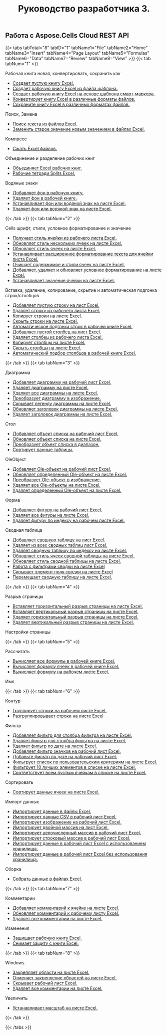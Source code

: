 ﻿---
title: Руководство разработчика 3.
second_title: Aspose.Cells Cloud Documen
type: docs
url: /ru/developer-guide-3.0/
aliases: [/developer-guide/v3.0/,/developer-guide-v3.0/]
keywords: How to use Aspose.Cells Cloud REST APIs. Office Excel 2013,  Office Excel 2016,  Office Excel 2019,office Excel 365
description: В этом руководстве разработчика описываются практические сценарии и советы, которые помогут вам использовать определенные функции Aspose.Cells for .NET, добиться определенного внешнего вида документа Excel или реализовать вариант использования.
weight: 150
kwords: Excel, Office Облако, REST API, Электронная таблица, PDF, CSV, Json, Markdown, Руководство разработчика
---
## Работа с Aspose.Cells Cloud REST API

{{< tabs tabTotal="8" tabID="1" tabName1="File" tabName2="Home" tabName3="Insert" tabName4="Page Layout" tabName5="Formulas" tabName6="Data" tabName7="Review" tabName8="View" >}}
{{< tab tabNum="1" >}}
<div class="row">
    <div class="col-md-6">
        <p>Рабочая книга новая, конвертировать, сохранить как</p>
        <ul>
            <li><a href="/cells/ru/create-an-empty-excel-workbook/">Создает пустую книгу Excel.</a></li>
            <li><a href="/cells/ru/create-excel-workbook-from-a-template-file/">Создает рабочую книгу Excel из файла шаблона.</a></li>
            <li><a href="/cells/ru/create-excel-workbook-from-a-smartmarker-template/">Создает рабочую книгу Excel на основе шаблона смарт-маркера.</a></li>
            <li><a href="/cells/ru/convert/">Конвертирует книгу Excel в различные форматы файлов.</a></li>
            <li><a href="/cells/ru/saveas-other-formats/">Сохраните книгу Excel в различных форматах файлов.</a></li>
        </ul>
        <p>Поиск, Замена</p>
        <ul>
            <li><a href="/cells/ru/search/">Поиск текста из файлов Excel.</a></li>
            <li><a href="/cells/ru/replace/">Заменить старое значение новым значением в файлах Excel.</a></li>
        </ul>
        <p>Компресс</p>
        <ul>
            <li><a href="/cells/ru/compress/">Сжать Excel файлов.</a></li>
        </ul>
    </div>
    <div class="col-md-6">
        <p>Объединение и разделение рабочих книг</p>
        <ul>
            <li><a href="/cells/ru/merge/">Объединяет Excel рабочих книг.</a></li>
            <li><a href="/cells/ru/split/">Рабочие тетради Splits Excel.</a></li>
        </ul>
        <p>Водяные знаки</p>
        <ul>
            <li><a href="/cells/ru/add-background-in-workbook/">Добавляет фон в рабочую книгу.</a></li>
            <li><a href="/cells/ru/delete-background-in-workbook/">Удаляет фон в рабочей книге.</a></li>
            <li><a href="/cells/ru/set-background-or-watermark-for-excel-worksheet/">Устанавливает фон или водяной знак на листе Excel.</a></li>
            <li><a href="/cells/ru/delete-background-or-watermark-of-excel-worksheet/">Удаляет фон или водяной знак на листе Excel.</a></li>
        </ul>
    </div>
</div>
{{< /tab >}}
{{< tab tabNum="2" >}}
<div class="row">
    <div class="col-md-6">
        <p>Cells шрифт, стили, условное форматирование и значение</p>
        <ul>
            <li><a href="/cells/ru/get-cell-style-from-a-worksheet/">Получает стиль ячейки из рабочего листа Excel.</a></li>
            <li><a href="/cells/ru/update-multiple-cells-style/">Обновляет стиль нескольких ячеек на листе Excel.</a></li>
            <li><a href="/cells/ru/change-cell-style-in-excel-worksheet/">Обновляет стиль ячеек на листе Excel.</a></li>
            <li><a href="/cells/ru/apply-rich-text-formatting-to-a-cell/">Устанавливает расширенное форматирование текста для ячейки листа Excel.</a></li>
            <li><a href="/cells/ru/clear-contents-and-styles-of-cells-in-excel-worksheet/">Очищает содержимое и стили ячеек на листе Excel.</a></li>
            <li><a href="/cells/ru/working-with-conditional-formatting/">Добавляет, удаляет и обновляет условное форматирование на листе Excel.</a></li>
            <li><a href="/cells/ru/set-value-of-a-cell-in-a-worksheet/">Устанавливает значение ячейки на листе Excel.</a></li>
        </ul>
    </div>
    <div class="col-md-6">
        <p>Вставка, удаление, копирование, скрытие и автоматическая подгонка строк/столбцов</p>
        <ul>
            <li><a href="/cells/ru/add-an-empty-row-in-a-worksheet/">Добавляет пустую строку на лист Excel.</a></li>
            <li><a href="/cells/ru/delete-row-from-a-worksheet/">Удаляет строку из рабочего листа Excel.</a></li>
            <li><a href="/cells/ru/copy-rows-in-excel-worksheet/">Копирует строки на листе Excel.</a></li>
            <li><a href="/cells/ru/hide-rows-in-excel-worksheet/">Скрыть строки на листе Excel.</a></li>
            <li><a href="/cells/ru/auto-fit-rows-in-excel-workbooks/">Автоматическое подгонка строк в рабочей книге Excel.</a></li>
            <li><a href="/cells/ru/columns/add/">Добавляет пустой столбец на лист Excel.</a></li>
            <li><a href="/cells/ru/columns/delete/">Удаляет столбец из рабочего листа Excel.</a></li>
            <li><a href="/cells/ru/columns/copy/">Копирует столбцы на листе Excel.</a></li>
            <li><a href="/cells/ru/columns/hide/">Скрыть столбцы на листе Excel.</a></li>
            <li><a href="/cells/ru/columns/autofit/">Автоматический подбор столбцов в рабочей книге Excel.</a></li>
        </ul>
    </div>
</div>
{{< /tab >}}
{{< tab tabNum="3" >}}
<div class="row">
    <div class="col-md-6">
        <p>Диаграмма</p>
        <ul>
            <li><a href="/cells/ru/add-a-chart-in-a-worksheet/">Добавляет диаграмму на рабочий лист Excel.</a></li>
            <li><a href="/cells/ru/delete-a-chart-from-a-worksheet/">Удаляет диаграмму на листе Excel.</a></li>
            <li><a href="/cells/ru/delete-all-charts-from-a-worksheet/">Удаляет все диаграммы на листе Excel.</a></li>
            <li><a href="/cells/ru/convert-chart-to-image/">Преобразует диаграмму в изображение.</a></li>
            <li><a href="/cells/ru/hide-chart-legend-in-a-worksheet/">Скрывает легенду диаграммы на листе Excel.</a></li>
            <li><a href="/cells/ru/update-chart-title-in-excel-worksheet/">Обновляет заголовок диаграммы на листе Excel.</a></li>
            <li><a href="/cells/ru/delete-chart-title-in-a-worksheet/">Удаляет заголовок диаграммы на листе Excel.</a></li>
        </ul>
        <p>Стол</p>
        <ul>
            <li><a href="/cells/ru/add-a-list-object-or-table-inside-the-worksheet/">Добавляет объект списка на рабочий лист Excel.</a></li>
            <li><a href="/cells/ru/update-a-list-object-or-table-inside-the-worksheet/">Обновляет объект списка на листе Excel.</a></li>
            <li><a href="/cells/ru/convert-list-object-or-table-to-range/">Преобразует объект списка в диапазон.</a></li>
            <li><a href="/cells/ru/sort-table-data/">Сортирует данные таблицы.</a></li>
        </ul>
        <p>OleObject</p>
        <ul>
            <li><a href="/cells/ru/add-oleobject-to-excel-worksheet/">Добавляет Ole-объект на рабочий лист Excel.</a></li>
            <li><a href="/cells/ru/update-a-specific-oleobject-from-excel-worksheet/">Обновляет определенный Ole-объект на листе Excel.</a></li>
            <li><a href="/cells/ru/convert-oleobject-to-image/">Преобразует Ole-объект в изображение.</a></li>
            <li><a href="/cells/ru/delete-all-oleobjects-from-excel-worksheet/">Удаляет все Ole-объекты на листе Excel.</a></li>
            <li><a href="/cells/ru/delete-a-specific-oleobject-from-excel-worksheet/">Удаляет определенный Ole-объект на листе Excel.</a></li>
        </ul>
    </div>
    <div class="col-md-6">
        <p>Форма</p>
        <ul>
            <li><a href="/cells/ru/add-a-shape-inside-the-worksheet/">Добавляет фигуру на рабочий лист Excel.</a></li>
            <li><a href="/cells/ru/delete-all-shapes-inside-the-worksheet/">Удаляет все фигуры на листе Excel.</a></li>
            <li><a href="/cells/ru/delete-a-shape-by-index-inside-the-worksheet/">Удаляет фигуру по индексу на рабочем листе Excel.</a></li>
        </ul>
        <p>Сводная таблица</p>
        <ul>
            <li><a href="/cells/ru/add-a-pivot-table-in-a-worksheet/">Добавляет сводную таблицу на лист Excel.</a></li>
            <li><a href="/cells/ru/delete-worksheet-pivot-tables/">Удаляет из всех сводных таблиц лист Excel.</a></li>
            <li><a href="/cells/ru/delete-worksheet-pivot-table-by-index/">Удаляет сводную таблицу по индексу на листе Excel.</a></li>
            <li><a href="/cells/ru/update-cell-style-for-pivot-table/">Обновляет стиль ячеек сводной таблицы на листе Excel.</a></li>
            <li><a href="/cells/ru/update-style-for-pivot-table/">Обновляет стиль сводной таблицы на листе Excel.</a></li>
            <li><a href="/cells/ru/working-with-pivot-filters/">Работа с фильтрами сводки на листе Excel</a></li>
            <li><a href="/cells/ru/hide-pivot-field-item/">Скрывает элемент поля сводки на листе Excel</a></li>
            <li><a href="/cells/ru/move-pivot-table/">Перемещает сводную таблицу на листе Excel.</a></li>
        </ul>
    </div>
</div>
{{< /tab >}}
{{< tab tabNum="4" >}}
<div class="row">
    <div class="col-md-6">
        <p>Разрыв страницы</p>
        <ul>
            <li><a href="/cells/ru/insert-horizontal-page-break-inside-worksheet/">Вставляет горизонтальный разрыв страницы на листе Excel.</a></li>
            <li><a href="/cells/ru/insert-vertical-page-break-inside-worksheet/">Вставляет вертикальный разрыв страницы на листе Excel.</a></li>
            <li><a href="/cells/ru/delete-horizontal-page-break-inside-worksheet/">Удаляет горизонтальный разрыв страницы на листе Excel.</a></li>
            <li><a href="/cells/ru/delete-vertical-page-break-inside-worksheet/">Удаляет вертикальный разрыв страницы на листе Excel.</a></li>
        </ul>
    </div>
    <div class="col-md-6">
        <p>Настройки страницы</p>
        <ul>
        </ul>
    </div>
</div>
{{< /tab >}}
{{< tab tabNum="5" >}}
<div class="row">
    <div class="col-md-6">
        <p>Рассчитать</p>
        <ul>
            <li><a href="/cells/ru/calculate-all-formulas-in-a-workbook/">Вычисляет все формулы в рабочей книге Excel.</a></li>
            <li><a href="/cells/ru/calculate-cells-formula/">Вычисляет формулу ячеек в рабочей книге Excel.</a></li>
            <li><a href="/cells/ru/calculate-formula-in-a-worksheet/">Вычисляет формулу на рабочем листе Excel.</a></li>
        </ul>
    </div>
    <div class="col-md-6">
        <p>Имя</p>
        <ul>
        </ul>
    </div>
</div>
{{< /tab >}}
{{< tab tabNum="6" >}}
<div class="row">
    <div class="col-md-6">
        <p>Контур</p>
        <ul>
            <li><a href="/cells/ru/group-rows-in-excel-worksheet/">Группирует строки на рабочем листе Excel.</a></li>
            <li><a href="/cells/ru/ungroup-rows-in-excel-worksheet/">Разгруппировывает строки на листе Excel</a></li>
        </ul>
        <p>Фильтр</p>
        <ul>
            <li><a href="/cells/ru/add-a-filter-for-a-filter-column/">Добавляет фильтр для столбца фильтра на листе Excel.</a></li>
            <li><a href="/cells/ru/delete-a-filter-for-a-filter-column/">Удаляет фильтр для столбца фильтра на листе Excel.</a></li>
            <li><a href="/cells/ru/remove-a-date-filter/">Удаляет фильтр по дате на листе Excel.</a></li>
            <li><a href="/cells/ru/add-an-icon-filter/">Добавляет фильтр значков на рабочий лист Excel.</a></li>
            <li><a href="/cells/ru/add-date-filter-in-a-worksheet/">Добавьте фильтр по дате на рабочий лист Excel.</a></li>
            <li><a href="/cells/ru/filter-data-by-using-an-autofilter/">Фильтрует список по пользовательским критериям на листе Excel.</a></li>
            <li><a href="/cells/ru/filter-the-top-10-items-in-the-list/">Фильтрует 10 лучших элементов в списке на листе Excel.</a></li>
            <li><a href="/cells/ru/match-all-blank-cells-in-the-list/">Соответствует всем пустым ячейкам в списке на листе Excel.</a></li>
        </ul>
            <p>Сортировать</p>
        <ul>
            <li><a href="/cells/ru/sort-worksheet-data/">Сортирует данные ячеек на листе Excel.</a></li>
        </ul>
    </div>
    <div class="col-md-6">
        <p>Импорт данных</p>
        <ul>
            <li><a href="/cells/ru/import/">Импортирует данные в файлы Excel.</a></li>
            <li><a href="/cells/ru/import-csv-data-into-worksheet/">Импортирует данные CSV в рабочий лист Excel.</a></li>
            <li><a href="/cells/ru/import/picture/">Импортирует изображение на рабочий лист Excel.</a></li>
            <li><a href="/cells/ru/import/double-array/">Импортирует двойной массив на лист Excel.</a></li>
            <li><a href="/cells/ru/import/integer-array/">Импортирует целочисленный массив в рабочий лист Excel.</a></li>
            <li><a href="/cells/ru/import/string-array/">Импортирует строковый массив в рабочий лист Excel.</a></li>
            <li><a href="/cells/ru/import/with-using-storage/">Импортирует данные в рабочий лист Excel с использованием хранилища.</a></li>
            <li><a href="/cells/ru/import/without-using-storage/">Импортирует данные в рабочий лист Excel без использования хранилища.</a></li>
        </ul>
        <p>Сборка</p>
        <ul>
            <li><a href="/cells/ru/assembly/">Собрать данные в файлах Excel.</a></li>
        </ul>
    </div>
</div>
{{< /tab >}}
{{< tab tabNum="7" >}}
<div class="row">
    <div class="col-md-6">
        <p>Комментарии</p>
        <ul>
            <li><a href="/cells/ru/add-a-comment-to-a-cell-in-a-worksheet/">Добавляет комментарий к ячейке на листе Excel.</a></li>
            <li><a href="/cells/ru/update-a-comment-in-excel-workbook/">Обновляет комментарий к рабочему листу Excel.</a></li>
            <li><a href="/cells/ru/delete-all-comments-in-a-worksheet/">Удаляет все комментарии на листе Excel.</a></li>
        </ul>
    </div>
    <div class="col-md-6">
        <p>Изменения</p>
        <ul>
            <li><a href="/cells/ru/protect-excel-workbooks/">Защищает рабочую книгу Excel.</a></li>
            <li><a href="/cells/ru/unprotect-excel-workbooks/">Снимает защиту с книги Excel.</a></li>
        </ul>
    </div>
</div>
{{< /tab >}}
{{< tab tabNum="8" >}}
<div class="row">
    <div class="col-md-6">
        <p>Windows</p>
        <ul>
            <li><a href="/cells/ru/freeze-panes-in-excel-worksheet/">Закрепляет области на листе Excel.</a></li>
            <li><a href="/cells/ru/unfreeze-panes-in-excel-worksheet/">Отменяет закрепление областей на листе Excel.</a></li>
            <li><a href="/cells/ru/hide-excel-worksheets/">Скрывает рабочий лист Excel.</a></li>
            <li><a href="/cells/ru/unhide-excel-worksheets/">Удаляет все комментарии на листе Excel.</a></li>
        </ul>
    </div>
    <div class="col-md-6">
        <p>Увеличить</p>
        <ul>
            <li><a href="/cells/ru/set-zoom-in-excel-worksheet/">Устанавливает масштаб на листе Excel.</a></li>
        </ul>
    </div>
</div>
{{< /tab >}}

{{< /tabs >}}
